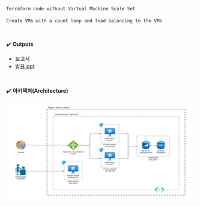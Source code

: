 ```shell
Terraform code without Virtual Machine Scale Set

Create VMs with a count loop and load balancing to the VMs
```

<br>

✔️ **Outputs**

- 보고서
- [발표 ppt](https://github.com/na3150/Cloud_boot_camp/blob/main/%EB%AF%B8%EB%8B%88%ED%94%84%EB%A1%9C%EC%A0%9D%ED%8A%B83/%EB%AF%B8%EB%8B%88%ED%94%84%EB%A1%9C%EC%A0%9D%ED%8A%B83%20%EB%B0%9C%ED%91%9C%20ppt%20%EC%B5%9C%EC%A2%85%EB%B3%B8.pdf)

<br>

✔️ **아키텍처(Architecture)**

![azure 아키텍처 code1](https://raw.githubusercontent.com/na3150/typora-img/main/img/azure%20%EC%95%84%ED%82%A4%ED%85%8D%EC%B2%98%20code1.png)

